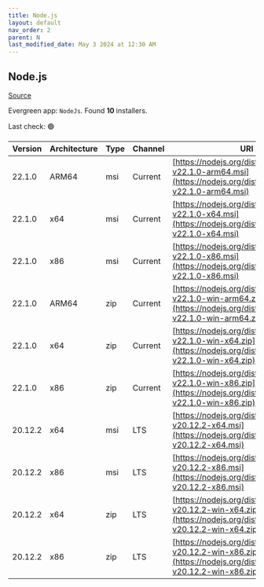 ```yaml
---
title: Node.js
layout: default
nav_order: 2
parent: N
last_modified_date: May 3 2024 at 12:30 AM
---
```


## Node.js

[Source](https://nodejs.org/)

Evergreen app: `NodeJs`. Found **10** installers.

Last check: 🟢

| Version | Architecture | Type | Channel | URI                                                                                                                      |
| ------- | ------------ | ---- | ------- | ------------------------------------------------------------------------------------------------------------------------ |
| 22.1.0  | ARM64        | msi  | Current | [https://nodejs.org/dist/v22.1.0/node-v22.1.0-arm64.msi](https://nodejs.org/dist/v22.1.0/node-v22.1.0-arm64.msi)         |
| 22.1.0  | x64          | msi  | Current | [https://nodejs.org/dist/v22.1.0/node-v22.1.0-x64.msi](https://nodejs.org/dist/v22.1.0/node-v22.1.0-x64.msi)             |
| 22.1.0  | x86          | msi  | Current | [https://nodejs.org/dist/v22.1.0/node-v22.1.0-x86.msi](https://nodejs.org/dist/v22.1.0/node-v22.1.0-x86.msi)             |
| 22.1.0  | ARM64        | zip  | Current | [https://nodejs.org/dist/v22.1.0/node-v22.1.0-win-arm64.zip](https://nodejs.org/dist/v22.1.0/node-v22.1.0-win-arm64.zip) |
| 22.1.0  | x64          | zip  | Current | [https://nodejs.org/dist/v22.1.0/node-v22.1.0-win-x64.zip](https://nodejs.org/dist/v22.1.0/node-v22.1.0-win-x64.zip)     |
| 22.1.0  | x86          | zip  | Current | [https://nodejs.org/dist/v22.1.0/node-v22.1.0-win-x86.zip](https://nodejs.org/dist/v22.1.0/node-v22.1.0-win-x86.zip)     |
| 20.12.2 | x64          | msi  | LTS     | [https://nodejs.org/dist/v20.12.2/node-v20.12.2-x64.msi](https://nodejs.org/dist/v20.12.2/node-v20.12.2-x64.msi)         |
| 20.12.2 | x86          | msi  | LTS     | [https://nodejs.org/dist/v20.12.2/node-v20.12.2-x86.msi](https://nodejs.org/dist/v20.12.2/node-v20.12.2-x86.msi)         |
| 20.12.2 | x64          | zip  | LTS     | [https://nodejs.org/dist/v20.12.2/node-v20.12.2-win-x64.zip](https://nodejs.org/dist/v20.12.2/node-v20.12.2-win-x64.zip) |
| 20.12.2 | x86          | zip  | LTS     | [https://nodejs.org/dist/v20.12.2/node-v20.12.2-win-x86.zip](https://nodejs.org/dist/v20.12.2/node-v20.12.2-win-x86.zip) |
